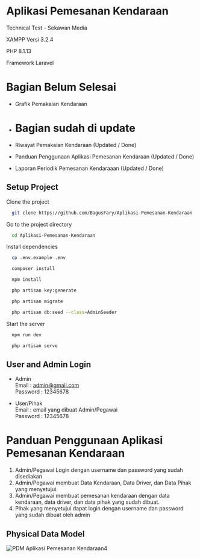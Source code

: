 
# Aplikasi Pemesanan Kendaraan

Technical Test - Sekawan Media

XAMPP Versi 3.2.4

PHP 8.1.13

Framework Laravel

# Bagian Belum Selesai
- Grafik Pemakaian Kendaraan

- # Bagian sudah di update
- Riwayat Pemakaian Kendaraan (Updated / Done)
- Panduan Penggunaan Aplikasi Pemesanan Kendaraan (Updated / Done)
- Laporan Periodik Pemesanan Kendaraaan (Updated / Done)

## Setup Project

Clone the project

```bash
  git clone https://github.com/BagusFary/Aplikasi-Pemesanan-Kendaraan
```

Go to the project directory

```bash
  cd Aplikasi-Pemesanan-Kendaraan
```

Install dependencies

```bash
  cp .env.example .env 
```
```bash
  composer install
```
```bash
  npm install
```
```bash
  php artisan key:generate
```
```bash
  php artisan migrate
```
```bash
  php artisan db:seed --class=AdminSeeder
```
Start the server
```bash
  npm run dev
```
```bash
  php artisan serve
```



## User and Admin Login

- Admin\
Email    : admin@gmail.com\
Password : 12345678

- User/Pihak\
Email    : email yang dibuat Admin/Pegawai\
Password : 12345678

# Panduan Penggunaan Aplikasi Pemesanan Kendaraan

1. Admin/Pegawai Login dengan username dan password yang sudah disediakan
2. Admin/Pegawai membuat Data Kendaraan, Data Driver, dan Data Pihak yang menyetujui.
3. Admin/Pegawai membuat pemesanan kendaraan dengan data kendaraan, data driver, dan data pihak yang sudah dibuat.
4. Pihak yang menyetujui dapat login dengan username dan password yang sudah dibuat oleh admin

## Physical Data Model
![PDM Aplikasi Pemesanan Kendaraan4](https://github.com/BagusFary/Aplikasi-Pemesanan-Kendaraan/assets/51037655/01191155-86fb-42d4-8178-ba15c1d60bc2)







